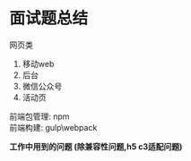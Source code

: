 # 面试题总结

网页类

1. 移动web
2. 后台
3. 微信公众号
4. 活动页

前端包管理: npm  
前端构建: gulp\webpack

**工作中用到的问题 \(除兼容性问题,h5 c3适配问题\)**



